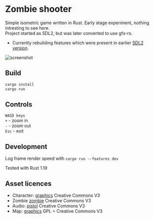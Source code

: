 # Zombie shooter

Simple isometric game written in Rust. Early stage experiment, nothing intresting to see here.<br/>
Project started as SDL2, but was later converted to use gfx-rs.

- Currently rebuilding features which were present in earlier [SDL2 version](http://laastine.kapsi.fi/kuvat/hackandslash.gif).

![screenshot](http://laastine.kapsi.fi/kuvat/zombie_shooter_ecs_gfx.png)

## Build

```bash
cargo install
cargo run
```

## Controls

`WASD keys`<br/>
`+` - zoom in<br/>
`-` - zoom out<br/>
`Esc` - exit

## Development

Log frame render speed with
`cargo run --features dev`

Tested with Rust 1.19

## Asset licences

* Character: [graphics](http://opengameart.org/content/tmim-heroine-bleeds-game-art) Creative Commons V3
* Zombie [zombie](http://opengameart.org/content/zombie-sprites) Creative Commons V3
* Audio: [pistol](http://opengameart.org/content/chaingun-pistol-rifle-shotgun-shots) Creative Commons V3
* Map: [graphics](http://opengameart.org/content/tiled-terrains) GPL + Creative Commons V3
